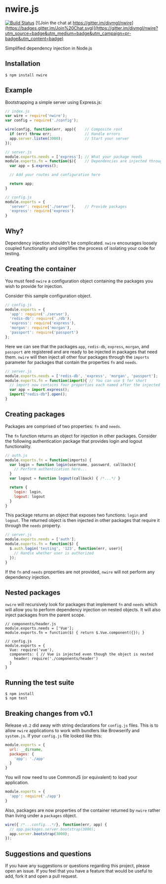 # nwire.js

[![Build Status](https://travis-ci.org/divmgl/nwire.svg?branch=master)](https://travis-ci.org/divmgl/nwire)
[![Join the chat at https://gitter.im/divmgl/nwire](https://badges.gitter.im/Join%20Chat.svg)](https://gitter.im/divmgl/nwire?utm_source=badge&utm_medium=badge&utm_campaign=pr-badge&utm_content=badge)

Simplified dependency injection in Node.js

## Installation
`$ npm install nwire`

## Example

Bootstrapping a simple server using Express.js:

```js
// index.js
var wire = require('nwire');
var config = require('./config');

wire(config, function(err, app){    // Composite root
  if (err) throw err;               // Handle errors
  app.server.listen(3000);          // Start your server
});
```
```js
// server.js
module.exports.needs = ['express']; // What your package needs
module.exports.fn = function($){    // Dependencies are injected through $
  var app = $.express();

  // Add your routes and configuration here

  return app;
}
```
```js
// config.js
module.exports = {
  'server': require('./server'),    // Provide packages
  'express': require('express')
}
```

## Why?

Dependency injection shouldn't be complicated. `nwire` encourages loosely coupled functionality and simplifies the process of isolating your code for testing.

## Creating the container

You must feed `nwire` a configuration object containing the packages you wish to provide for injection.

Consider this sample configuration object.
```js
// config.js
module.exports = {
  'app': require('./server'),
  'redis-db': require('./db'),
  'express': require('express'),
  'morgan': require('morgan'),
  'passport': require('passport')
};
```

Here we can see that the packages `app`, `redis-db`, `express`, `morgan`, and `passport` are registered and are ready to be injected in packages that need them. `nwire` will then inject all other four packages through the `imports` parameter for packages that contain the properties `fn` and `needs`.

```js
// server.js
module.exports.needs = ['redis-db', 'express', 'morgan', 'passport'];
module.exports.fn = function(import){ // You can use $ for short
  // import now contains four properties each named after the injected packages
  var app = import.express();
  import["redis-db"].open();
}
```

## Creating packages

Packages are comprised of two properties: `fn` and `needs`.

The `fn` function returns an object for injection in other packages. Consider the following authentication package that provides login and logout functionality.

```js
// auth.js
module.exports.fn = function(imports) {
  var login = function login(username, password, callback){
    // Perform authentication here...
  }
  var logout = function logout(callback) { /*...*/ }

  return {
    login: login,
    logout: logout
  }
}
```
This package returns an object that exposes two functions: `login` and `logout`. The returned object is then injected in  other packages that require it through the `needs` property.

```js
// server.js
module.exports.needs = ['auth'];
module.exports.fn = function($) {
  $.auth.login('testing', '123', function(err, user){
    // Handle whether user is authorized
  });
}
```
If the `fn` and `needs` properties are not provided, `nwire` will not perform any dependency injection.

## Nested packages

`nwire` will recursively look for packages that implement `fn` and `needs` which will allow you to perform dependency injection on nested objects. It will also inject packages from the parent scope.

```
// components/header.js
module.exports.needs = ['Vue'];
module.exports.fn = function($) { return $.Vue.component({}); }
```
```
// config.js
module.exports = {
  Vue: require('vue'),
  components: { // Vue is injected even though the object is nested
    header: require('./components/header')
  }
}
```

## Running the test suite

```
$ npm install
$ npm test
```

## Breaking changes from v0.1

Release `v0.2` did away with string declarations for `config.js` files. This is to allow `nwire` applications to work with bundlers like Browserify and `system.js`. If your `config.js` file looked like this:

```javascript
module.exports = {
  url: __dirname,
  packages: {
    'app': './app'
  }
}
```

You will now need to use CommonJS (or equivalent) to load your application.

```javascript
module.exports = {
  'app': require('./app')
}
```

Also, packages are now properties of the container returned by `nwire` rather than living under a `packages` object.

```javascript
wire({ /*...config...*/}, function(err, app) {
  // app.packages.server.bootstrap(3000);
  app.server.bootstrap(3000);
});
```

## Suggestions and questions

If you have any suggestions or questions regarding this project, please open an issue. If you feel that you have a feature that would be useful to add, fork it and open a pull request.
